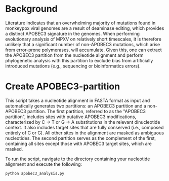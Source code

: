 # Background
Literature indicates that an overwhelming majority of mutations found in monkeypox viral genomes are a result of deaminase editing, which provides a distinct APOBEC3 signature in the genomes. When performing evolutionary analysis of MPXV on relatively short timescales, it is therefore unlikely that a significant number of non-APOBEC3 mutations, which arise from error-prone polymerases, will accumulate. Given this, one can extract the APOBEC3 partition from the nucleotide alignment and perform phylogenetic analysis with this partition to exclude bias from artificially introduced mutations (e.g., sequencing or bioinformatics errors).

# Create APOBEC3-partition
This script takes a nucleotide alignment in FASTA format as input and automatically generates two partitions: an APOBEC3 partition and a non-APOBEC3 partition. The first partition, referred to as the "APOBEC3 partition", includes sites with putative APOBEC3 modifications, characterized by C -> T or G -> A substitutions in the relevant dinucleotide context. It also includes target sites that are fully conserved (i.e., composed entirely of C or G). All other sites in the alignment are masked as ambiguous nucleotides. The second partition serves as the complement of the first, containing all sites except those with APOBEC3 target sites, which are masked.

To run the script, navigate to the directory containing your nucleotide alignment and execute the following:

```
python apobec3_analysis.py
```
